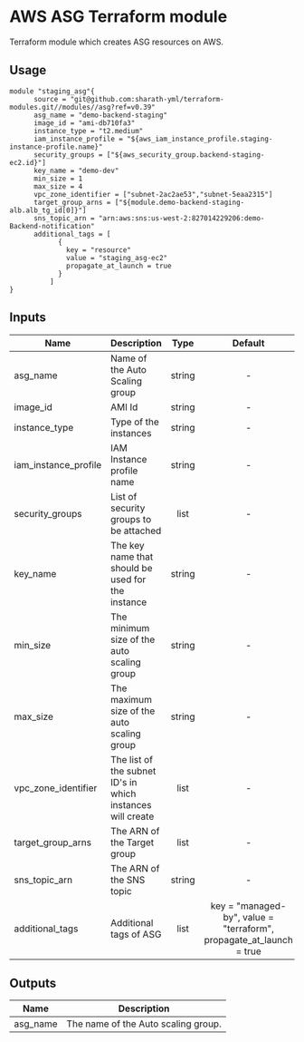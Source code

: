 # AWS ASG Terraform module

Terraform module which creates ASG resources on AWS.

## Usage

```hcl
module "staging_asg"{
      source = "git@github.com:sharath-yml/terraform-modules.git//modules//asg?ref=v0.39"
      asg_name = "demo-backend-staging"
      image_id = "ami-db710fa3"
      instance_type = "t2.medium"
      iam_instance_profile = "${aws_iam_instance_profile.staging-instance-profile.name}"
      security_groups = ["${aws_security_group.backend-staging-ec2.id}"]
      key_name = "demo-dev"
      min_size = 1
      max_size = 4
      vpc_zone_identifier = ["subnet-2ac2ae53","subnet-5eaa2315"]
      target_group_arns = ["${module.demo-backend-staging-alb.alb_tg_id[0]}"]
      sns_topic_arn = "arn:aws:sns:us-west-2:827014229206:demo-Backend-notification"
      additional_tags = [
            {
              key = "resource"
              value = "staging_asg-ec2"
              propagate_at_launch = true
            }
          ]
}
```
<!-- BEGINNING OF PRE-COMMIT-TERRAFORM DOCS HOOK -->
## Inputs

| Name | Description | Type | Default | Required |
|------|-------------|:----:|:-----:|:-----:|
| asg_name | Name of the Auto Scaling group | string | - | yes |
| image_id | AMI Id | string | - | yes |
| instance_type | Type of the instances | string | - | yes |
| iam_instance_profile | IAM Instance profile name | string | - | yes |
| security_groups |  List of security groups to be attached | list | - | yes |
| key_name |  The key name that should be used for the instance | string | - | yes |
| min_size |  The minimum size of the auto scaling group | string | - | yes |
| max_size |  The maximum size of the auto scaling group | string | - | yes |
| vpc_zone_identifier | The list of the subnet ID's in which instances will create | list | - | yes |
| target_group_arns | The ARN of the Target group | list | - | yes |
| sns_topic_arn | The ARN of the SNS topic | string | - | yes |
| additional_tags | Additional tags of ASG | list | key = "managed-by", value = "terraform", propagate_at_launch = true | no |




## Outputs

| Name | Description |
|------|-------------|
| asg_name | The name of the Auto scaling group. |


<!-- END OF PRE-COMMIT-TERRAFORM DOCS HOOK -->


